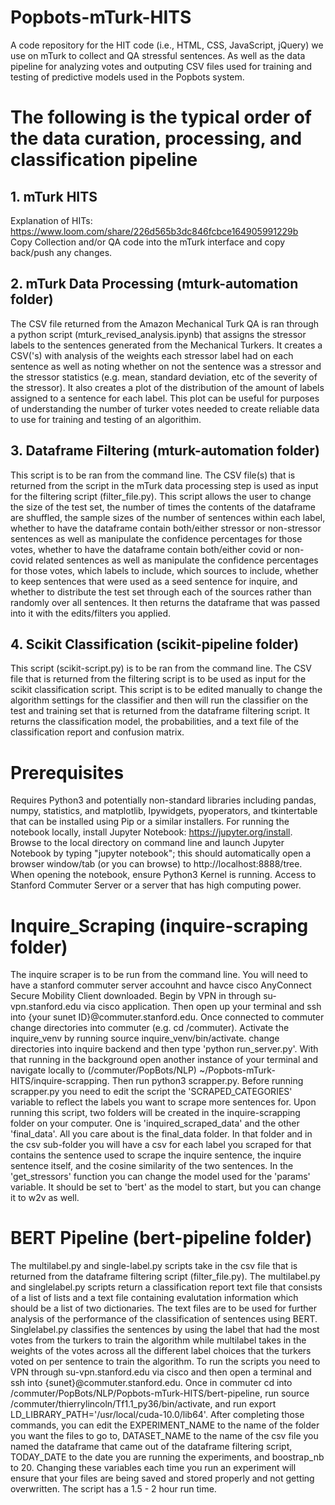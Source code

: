 # Popbots-mTurk-HITS
A code repository for the HIT code (i.e., HTML, CSS, JavaScript, jQuery) we use on mTurk to collect and QA stressful sentences. As well as the data pipeline for analyzing votes and outputing CSV files used for training and testing of predictive models used in the Popbots system.

# The following is the typical order of the data curation, processing, and classification pipeline

## 1. mTurk HITS

Explanation of HITs:
https://www.loom.com/share/226d565b3dc846fcbce164905991229b  
Copy Collection and/or QA code into the mTurk interface and copy back/push any changes.

## 2. mTurk Data Processing (mturk-automation folder)
The CSV file returned from the Amazon Mechanical Turk QA is ran through a python script (mturk_revised_analysis.ipynb) that assigns the stressor labels to the sentences generated from the Mechanical Turkers. It creates a CSV('s) with analysis of the weights each stressor label had on each sentence as well as noting whether on not the sentence was a stressor and the stressor statistics (e.g. mean, standard deviation, etc of the severity of the stressor). It also creates a plot of the distribution of the amount of labels assigned to a sentence for each label. This plot can be useful for purposes of understanding the number of turker votes needed to create reliable data to use for training and testing of an algorithim.

## 3. Dataframe Filtering (mturk-automation folder)
This script is to be ran from the command line. The CSV file(s) that is returned from the script in the mTurk data processing step is used as input for the filtering script (filter_file.py). This script allows the user to change the size of the test set, the number of times the contents of the dataframe are shuffled, the sample sizes of the number of sentences within each label, whether to have the dataframe contain both/either stressor or non-stressor sentences as well as manipulate the confidence percentages for those votes, whether to have the dataframe contain both/either covid or non-covid related sentences as well as manipulate the confidence percentages for those votes, which labels to include, which sources to include, whether to keep sentences that were used as a seed sentence for inquire, and whether to distribute the test set through each of the sources rather than randomly over all sentences. It then returns the dataframe that was passed into it with the edits/filters you applied. 

## 4. Scikit Classification (scikit-pipeline folder)
This script (scikit-script.py) is to be ran from the command line. The CSV file that is returned from the filtering script is to be used as input for the scikit classification script. This script is to be edited manually to change the algorithm settings for the classifier and then will run the classifier on the test and training set that is returned from the dataframe filtering script. It returns the classification model, the probabilities, and a text file of the classification report and confusion matrix. 

# Prerequisites 
Requires Python3 and potentially non-standard libraries including pandas, numpy, statistics, and matplotlib, Ipywidgets, pyoperators, and tkintertable that can be installed using Pip or a similar installers. For running the notebook locally, install Jupyter Notebook: https://jupyter.org/install. Browse to the local directory on command line and launch Jupyter Notebook by typing "jupyter notebook"; this should automatically open a browser window/tab (or you can browse) to http://localhost:8888/tree. When opening the notebook, ensure Python3 Kernel is running. Access to Stanford Commuter Server or a server that has high computing power.

# Inquire_Scraping (inquire-scraping folder)
The inquire scraper is to be run from the command line. You will need to have a stanford commuter server accouhnt and havce cisco AnyConnect Secure Mobility Client downloaded. Begin by VPN in through su-vpn.stanford.edu via cisco application. Then open up your terminal and ssh into {your sunet ID}@commuter.stanford.edu. Once connected to commuter change directories into commuter (e.g. cd /commuter). Activate the inquire_venv by running source inquire_venv/bin/activate. change directories into inquire backend and then type 'python run_server.py'. With that running in the background open another instance of your terminal and navigate locally to (/commuter/PopBots/NLP) ~/Popbots-mTurk-HITS/inquire-scrapping. Then run python3 scrapper.py. Before running scrapper.py you need to edit the script the 'SCRAPED_CATEGORIES' variable to reflect the labels you want to scrape more sentences for. Upon running this script, two folders will be created in the inquire-scrapping folder on your computer. One is 'inquired_scraped_data' and the other 'final_data'. All you care about is the final_data folder. In that folder and in the csv sub-folder you will have a csv for each label you scraped for that contains the sentence used to scrape the inquire sentence, the inquire sentence itself, and the cosine similarity of the two sentences. In the 'get_stressors' function you can change the model used for the 'params' variable. It should be set to 'bert' as the model to start, but you can change it to w2v as well.  

# BERT Pipeline (bert-pipeline folder)
The multilabel.py and single-label.py scripts take in the csv file that is returned from the dataframe filtering script (filter_file.py). The multilabel.py and singlelabel.py scripts return a classification report text file that consists of a list of lists and a text file containing evalutation information which should be a list of two dictionaries.  The text files are to be used for further analysis of the performance of the classification of sentences using BERT. Singlelabel.py classifies the sentences by using the label that had the most votes from the turkers to train the algorithm while multilabel takes in the weights of the votes across all the different label choices that the turkers voted on per sentence to train the algorithm. To run the scripts you need to VPN through su-vpn.stanford.edu via cisco and then open a terminal and ssh into {sunet}@commuter.stanford.edu. Once in commuter cd into /commuter/PopBots/NLP/Popbots-mTurk-HITS/bert-pipeline, run source /commuter/thierrylincoln/Tf1.1_py36/bin/activate, and run export LD_LIBRARY_PATH='/usr/local/cuda-10.0/lib64'. After completing those commands, you can edit the EXPERIMENT_NAME to the name of the folder you want the files to go to, DATASET_NAME to the name of the csv file you named the dataframe that came out of the dataframe filtering script, TODAY_DATE to the date you are running the experiments, and boostrap_nb to 20. Changing these variables each time you run an experiment will ensure that your files are being saved and stored properly and not getting overwritten. The script has a 1.5 - 2 hour run time. 
